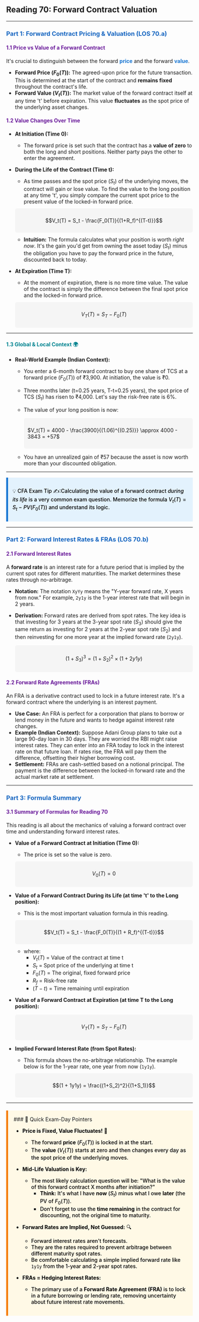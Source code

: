 ## Reading 70: Forward Contract Valuation

-----

### <span style="color: #1565C0;">Part 1: Forward Contract Pricing & Valuation (LOS 70.a)</span>

#### <span style="color: #6A1B9A;">1.1 Price vs Value of a Forward Contract</span>

It's crucial to distinguish between the forward <span style="color: #1976D2; font-weight: bold;">price</span> and the forward <span style="color: #1976D2; font-weight: bold;">value</span>.

* **Forward Price ($F_0(T)$):** The agreed-upon price for the future transaction. This is determined at the start of the contract and **remains fixed** throughout the contract's life.
* **Forward Value ($V_t(T)$):** The market value of the forward contract itself at any time 't' before expiration. This value **fluctuates** as the spot price of the underlying asset changes.

#### <span style="color: #6A1B9A;">1.2 Value Changes Over Time</span>

* **At Initiation (Time 0):**
  * The forward price is set such that the contract has a **value of zero** to both the long and short positions. Neither party pays the other to enter the agreement.

* **During the Life of the Contract (Time t):**
  * As time passes and the spot price ($S_t$) of the underlying moves, the contract will gain or lose value. To find the value to the long position at any time 't', you simply compare the current spot price to the present value of the locked-in forward price.

  <div style="background-color: #F5F5F5; padding: 10px; border-radius: 5px; margin: 10px 0;">
  
  $$V_t(T) = S_t - \frac{F_0(T)}{(1+R_f)^{(T-t)}}$$
  
  </div>

  * **Intuition:** The formula calculates what your position is worth *right now*. It's the gain you'd get from owning the asset today ($S_t$) minus the obligation you have to pay the forward price in the future, discounted back to today.

* **At Expiration (Time T):**
  * At the moment of expiration, there is no more time value. The value of the contract is simply the difference between the final spot price and the locked-in forward price.

  <div style="background-color: #F5F5F5; padding: 10px; border-radius: 5px; margin: 10px 0;">
  
  $$V_T(T) = S_T - F_0(T)$$
  
  </div>

-----

#### <span style="color: #00838F;">1.3 Global & Local Context 🌍</span>

* **Real-World Example (Indian Context):**
  * You enter a 6-month forward contract to buy one share of TCS at a forward price ($F_0(T)$) of ₹3,900. At initiation, the value is ₹0.
  * Three months later (t=0.25 years, T-t=0.25 years), the spot price of TCS ($S_t$) has risen to ₹4,000. Let's say the risk-free rate is 6%.
  * The value of your long position is now:

    <div style="background-color: #F5F5F5; padding: 10px; border-radius: 5px; margin: 10px 0;">
    
    $V_t(T) = 4000 - \frac{3900}{(1.06)^{(0.25)}} \approx 4000 - 3843 = +57$
    
    </div>

  * You have an unrealized gain of ₹57 because the asset is now worth more than your discounted obligation.

-----

<div style="background-color: #E3F2FD; border-left: 5px solid #1976D2; padding: 12px; margin: 15px 0;">
<div style="color: #000000; font-weight: 500;">

💡 CFA Exam Tip ✍️:Calculating the value of a forward contract *during its life* is a very common exam question. Memorize the formula $V_t(T) = S_t - PV(F_0(T))$ and understand its logic.

</div>
</div>

-----

### <span style="color: #1565C0;">Part 2: Forward Interest Rates & FRAs (LOS 70.b)</span>

#### <span style="color: #6A1B9A;">2.1 Forward Interest Rates</span>

A **forward rate** is an interest rate for a future period that is implied by the current spot rates for different maturities. The market determines these rates through no-arbitrage.

* **Notation:** The notation `XyYy` means the "Y-year forward rate, X years from now." For example, `2y1y` is the 1-year interest rate that will begin in 2 years.
* **Derivation:** Forward rates are derived from spot rates. The key idea is that investing for 3 years at the 3-year spot rate ($S_3$) should give the same return as investing for 2 years at the 2-year spot rate ($S_2$) and then reinvesting for one more year at the implied forward rate (`2y1y`).

  <div style="background-color: #F5F5F5; padding: 10px; border-radius: 5px; margin: 10px 0;">
  
  $$(1+S_3)^3 = (1+S_2)^2 \times (1 + 2y1y)$$
  
  </div>

#### <span style="color: #6A1B9A;">2.2 Forward Rate Agreements (FRAs)</span>

An FRA is a derivative contract used to lock in a future interest rate. It's a forward contract where the underlying is an interest payment.

* **Use Case:** An FRA is perfect for a corporation that plans to borrow or lend money in the future and wants to hedge against interest rate changes.
* **Example (Indian Context):** Suppose Adani Group plans to take out a large 90-day loan in 30 days. They are worried the RBI might raise interest rates. They can enter into an FRA today to lock in the interest rate on that future loan. If rates rise, the FRA will pay them the difference, offsetting their higher borrowing cost.
* **Settlement:** FRAs are cash-settled based on a notional principal. The payment is the difference between the locked-in forward rate and the actual market rate at settlement.

-----

### <span style="color: #1565C0;">Part 3: Formula Summary</span>

#### <span style="color: #6A1B9A;">3.1 Summary of Formulas for Reading 70</span>

This reading is all about the mechanics of valuing a forward contract over time and understanding forward interest rates.

* **Value of a Forward Contract at Initiation (Time 0):**
  * The price is set so the value is zero.

  <div style="background-color: #F5F5F5; padding: 10px; border-radius: 5px; margin: 10px 0;">
  
  $$V_0(T) = 0$$
  
  </div>

* **Value of a Forward Contract During its Life (at time 't' to the Long position):**
  * This is the most important valuation formula in this reading.

  <div style="background-color: #F5F5F5; padding: 10px; border-radius: 5px; margin: 10px 0;">
  
  $$V_t(T) = S_t - \frac{F_0(T)}{(1 + R_f)^{(T-t)}}$$
  
  </div>

  * where:
    * $V_t(T)$ = Value of the contract at time t
    * $S_t$ = Spot price of the underlying at time t
    * $F_0(T)$ = The original, fixed forward price
    * $R_f$ = Risk-free rate
    * $(T-t)$ = Time remaining until expiration

* **Value of a Forward Contract at Expiration (at time T to the Long position):**

  <div style="background-color: #F5F5F5; padding: 10px; border-radius: 5px; margin: 10px 0;">
  
  $$V_T(T) = S_T - F_0(T)$$
  
  </div>

* **Implied Forward Interest Rate (from Spot Rates):**
  * This formula shows the no-arbitrage relationship. The example below is for the 1-year rate, one year from now (`1y1y`).

  <div style="background-color: #F5F5F5; padding: 10px; border-radius: 5px; margin: 10px 0;">
  
  $$(1 + 1y1y) = \frac{(1+S_2)^2}{(1+S_1)}$$
  
  </div>

-----

<div style="background-color: #FFF9E6; border-left: 5px solid #F57C00; padding: 15px; margin: 20px 0;">
### 🎯 Quick Exam-Day Pointers

<div style="color: #000000; font-weight: 500;">

* **Price is Fixed, Value Fluctuates!** 📌  
  * The forward **price** ($F_0(T)$) is locked in at the start.  
  * The **value** ($V_t(T)$) starts at zero and then changes every day as the spot price of the underlying moves.

* **Mid-Life Valuation is Key:**  
  * The most likely calculation question will be: "What is the value of this forward contract X months after initiation?"  
    * **Think:** It's what I have **now** ($S_t$) minus what I owe **later** (the PV of $F_0(T)$).  
    * Don't forget to use the **time remaining** in the contract for discounting, not the original time to maturity.

* **Forward Rates are Implied, Not Guessed:** 🔍  
  * Forward interest rates aren't forecasts.  
  * They are the rates required to prevent arbitrage between different maturity spot rates.  
  * Be comfortable calculating a simple implied forward rate like `1y1y` from the 1-year and 2-year spot rates.

* **FRAs = Hedging Interest Rates:**  
  * The primary use of a **Forward Rate Agreement (FRA)** is to lock in a future borrowing or lending rate, removing uncertainty about future interest rate movements.

</div>
</div>
